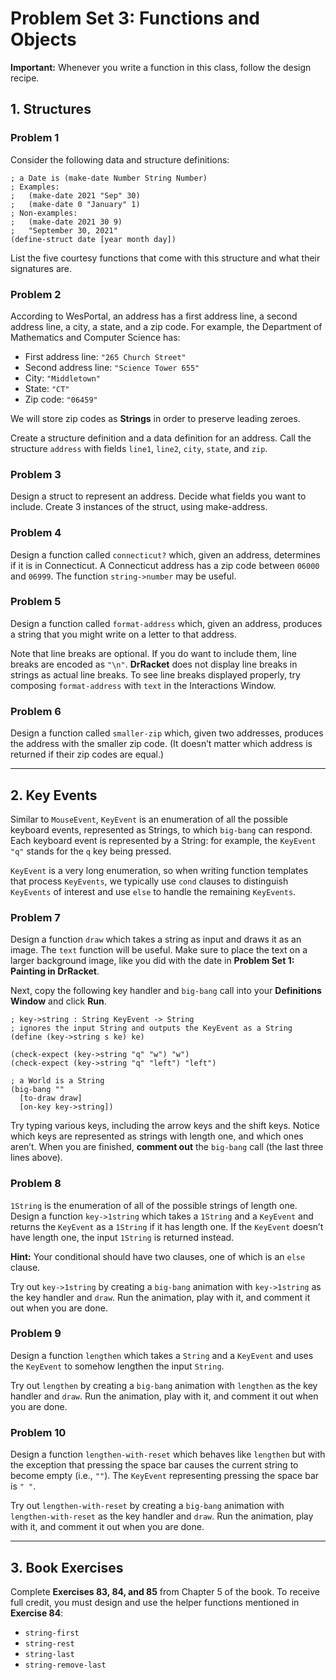 # Problem Set 3: Functions and Objects

**Important:** Whenever you write a function in this class, follow the design recipe. 

## 1. Structures

### Problem 1
Consider the following data and structure definitions:

```racket
; a Date is (make-date Number String Number)
; Examples:
;   (make-date 2021 "Sep" 30)
;   (make-date 0 "January" 1)
; Non-examples:
;   (make-date 2021 30 9)
;   "September 30, 2021"
(define-struct date [year month day])
```

List the five courtesy functions that come with this structure and what their signatures are.

### Problem 2
According to WesPortal, an address has a first address line, a second address line, a city, a state, and a zip code. For example, the Department of Mathematics and Computer Science has:

- First address line: `"265 Church Street"`
- Second address line: `"Science Tower 655"`
- City: `"Middletown"`
- State: `"CT"`
- Zip code: `"06459"`

We will store zip codes as **Strings** in order to preserve leading zeroes.

Create a structure definition and a data definition for an address. Call the structure `address` with fields `line1`, `line2`, `city`, `state`, and `zip`.

### Problem 3
Design a struct to represent an address. Decide what fields you want to include. Create 3 instances of the struct, using make-address.

### Problem 4
Design a function called `connecticut?` which, given an address, determines if it is in Connecticut. A Connecticut address has a zip code between `06000` and `06999`. The function `string->number` may be useful.

### Problem 5
Design a function called `format-address` which, given an address, produces a string that you might write on a letter to that address. 

Note that line breaks are optional. If you do want to include them, line breaks are encoded as `"\n"`. **DrRacket** does not display line breaks in strings as actual line breaks. To see line breaks displayed properly, try composing `format-address` with `text` in the Interactions Window.

### Problem 6
Design a function called `smaller-zip` which, given two addresses, produces the address with the smaller zip code. (It doesn’t matter which address is returned if their zip codes are equal.)

---

## 2. Key Events

Similar to `MouseEvent`, `KeyEvent` is an enumeration of all the possible keyboard events, represented as Strings, to which `big-bang` can respond. Each keyboard event is represented by a String: for example, the `KeyEvent "q"` stands for the `q` key being pressed.

`KeyEvent` is a very long enumeration, so when writing function templates that process `KeyEvents`, we typically use `cond` clauses to distinguish `KeyEvents` of interest and use `else` to handle the remaining `KeyEvents`.

### Problem 7
Design a function `draw` which takes a string as input and draws it as an image. The `text` function will be useful. Make sure to place the text on a larger background image, like you did with the date in **Problem Set 1: Painting in DrRacket**.

Next, copy the following key handler and `big-bang` call into your **Definitions Window** and click **Run**.

```racket
; key->string : String KeyEvent -> String
; ignores the input String and outputs the KeyEvent as a String
(define (key->string s ke) ke)
 
(check-expect (key->string "q" "w") "w")
(check-expect (key->string "q" "left") "left")
 
; a World is a String
(big-bang ""
  [to-draw draw]
  [on-key key->string])
```

Try typing various keys, including the arrow keys and the shift keys. Notice which keys are represented as strings with length one, and which ones aren’t. When you are finished, **comment out** the `big-bang` call (the last three lines above).

### Problem 8
`1String` is the enumeration of all of the possible strings of length one. Design a function `key->1string` which takes a `1String` and a `KeyEvent` and returns the `KeyEvent` as a `1String` if it has length one. If the `KeyEvent` doesn’t have length one, the input `1String` is returned instead. 

**Hint:** Your conditional should have two clauses, one of which is an `else` clause.

Try out `key->1string` by creating a `big-bang` animation with `key->1string` as the key handler and `draw`. Run the animation, play with it, and comment it out when you are done.

### Problem 9
Design a function `lengthen` which takes a `String` and a `KeyEvent` and uses the `KeyEvent` to somehow lengthen the input `String`.

Try out `lengthen` by creating a `big-bang` animation with `lengthen` as the key handler and `draw`. Run the animation, play with it, and comment it out when you are done.

### Problem 10
Design a function `lengthen-with-reset` which behaves like `lengthen` but with the exception that pressing the space bar causes the current string to become empty (i.e., `""`). The `KeyEvent` representing pressing the space bar is `" "`.

Try out `lengthen-with-reset` by creating a `big-bang` animation with `lengthen-with-reset` as the key handler and `draw`. Run the animation, play with it, and comment it out when you are done.

---

## 3. Book Exercises

Complete **Exercises 83, 84, and 85** from Chapter 5 of the book. To receive full credit, you must design and use the helper functions mentioned in **Exercise 84**:

- `string-first`
- `string-rest`
- `string-last`
- `string-remove-last`

